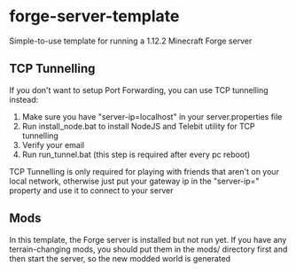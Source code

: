 # forge-server-template
Simple-to-use template for running a 1.12.2 Minecraft Forge server
## TCP Tunnelling
If you don't want to setup Port Forwarding, you can use TCP tunnelling instead:
1) Make sure you have "server-ip=localhost" in your server.properties file
2) Run install_node.bat to install NodeJS and Telebit utility for TCP tunnelling
3) Verify your email
4) Run run_tunnel.bat (this step is required after every pc reboot)

TCP Tunnelling is only required for playing with friends that aren't on your local network, otherwise just put your gateway ip in the "server-ip=" property and use it to connect to your server

## Mods
In this template, the Forge server is installed but not run yet. If you have any terrain-changing mods, you should put them in the mods/ directory first and then start the server, so the new modded world is generated
